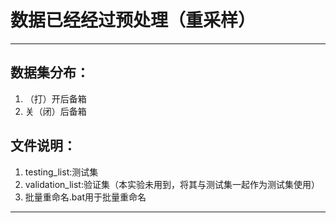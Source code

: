 # 数据已经经过预处理（重采样）
-------------------
## 数据集分布：  
1. （打）开后备箱   
2. 关（闭）后备箱   

## 文件说明：
 1. testing_list:测试集   
 2. validation_list:验证集（本实验未用到，将其与测试集一起作为测试集使用）
 3. 批量重命名.bat用于批量重命名

-------------------